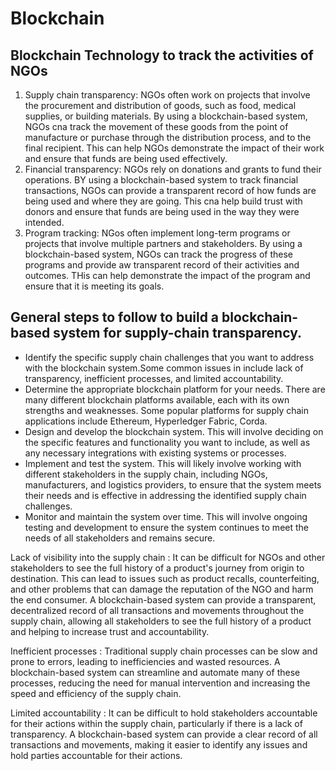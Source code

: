 # Blockchain

## Blockchain Technology to track the activities of NGOs

1. Supply chain transparency: NGOs often work on projects that involve the procurement and distribution of goods, such as food, medical supplies, or building materials. By using a blockchain-based system, NGOs cna track the movement of these goods from the point of manufacture or purchase through the distribution process, and to the final recipient. This can help NGOs demonstrate the impact of their work and ensure that funds are being used effectively.
2. Financial transparency: NGOs rely on donations and grants to fund their operations. BY using a blockchain-based system to track financial transactions, NGOs can provide a transparent record of how funds are being used and where they are going. This cna help build trust with donors and ensure that funds are being used in the way they were intended.
3. Program tracking: NGos often implement long-term programs or projects that involve multiple partners and stakeholders. By using a blockchain-based system, NGOs can track the progress of these programs and provide aw transparent record of their activities and outcomes. THis can help demonstrate the impact of the program and ensure that it is meeting its goals.

## General steps to follow to build a blockchain-based system for supply-chain transparency.

- Identify the specific supply chain challenges that you want to address with the blockchain system.Some common issues in  include lack of transparency, inefficient processes, and limited accountability.
- Determine the appropriate blockchain platform for your needs. There are many different blockchain platforms available, each with its own strengths and weaknesses. Some popular platforms for supply chain applications include Ethereum, Hyperledger Fabric, Corda.
- Design and develop the blockchain system. This will involve deciding on the specific features and functionality you want to include, as well as any necessary integrations with existing systems or processes.
- Implement and test the system. This will likely involve working with different stakeholders in the supply chain, including NGOs, manufacturers, and logistics providers, to ensure that the system meets their needs and is effective in addressing the identified supply chain challenges.
- Monitor and maintain the system over time. This will involve ongoing testing and development to ensure the system continues to meet the needs of all stakeholders and remains secure.

Lack of visibility into the supply chain
: It can be difficult for NGOs and other stakeholders to see the full history of a product's journey from origin to destination. This can lead to issues such as product recalls, counterfeiting, and other problems that can damage the reputation of the NGO and harm the end consumer. A blockchain-based system can provide a transparent, decentralized record of all transactions and movements throughout the supply chain, allowing all stakeholders to see the full history of a product and helping to increase trust and accountability.

Inefficient processes
: Traditional supply chain processes can be slow and prone to errors, leading to inefficiencies and wasted resources. A blockchain-based system can streamline and automate many of these processes, reducing the need for manual intervention and increasing the speed and efficiency of the supply chain.

Limited accountability
: It can be difficult to hold stakeholders accountable for their actions within the supply chain, particularly if there is a lack of transparency. A blockchain-based system can provide a clear record of all transactions and movements, making it easier to identify any issues and hold parties accountable for their actions.